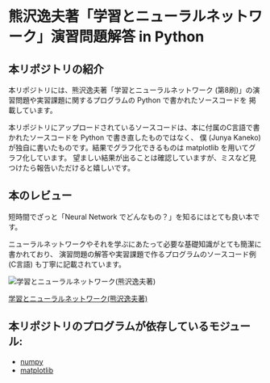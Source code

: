 # 熊沢逸夫著「学習とニューラルネットワーク」演習問題解答 in Python

## 本リポジトリの紹介

本リポジトリには、熊沢逸夫著「学習とニューラルネットワーク (第8刷)」の演習問題や実習課題に関するプログラムの Python で書かれたソースコードを
掲載しています。

本リポジトリにアップロードされているソースコードは、本に付属のC言語で書かれたソースコードを Python で書き直したものではなく、
僕 (Junya Kaneko) が独自に書いたものです。結果でグラフ化できるものは matplotlib を用いてグラフ化しています。
望ましい結果が出ることは確認していますが、ミスなど見つけたら報告いただけると嬉しいです。

## 本のレビュー

短時間でざっと「Neural Network でどんなもの？」を知るにはとても良い本です。

ニューラルネットワークやそれを学ぶにあたって必要な基礎知識がとても簡潔に書かれており、
演習問題の解答や実習課題で作るプログラムのソースコード例 (C言語) も丁寧に記載されています。

![学習とニューラルネットワーク(熊沢逸夫著)](http://ws-fe.amazon-adsystem.com/widgets/q?_encoding=UTF8&ASIN=4627702914&Format=_SL250_&ID=AsinImage&MarketPlace=JP&ServiceVersion=20070822&WS=1&tag=python-lab-22)

[学習とニューラルネットワーク(熊沢逸夫著)](http://www.amazon.co.jp/gp/product/4627702914/ref=as_li_tf_il?ie=UTF8&camp=247&creative=1211&creativeASIN=4627702914&linkCode=as2&tag=python-lab-22)

## 本リポジトリのプログラムが依存しているモジュール:
* [numpy](http://www.numpy.org/)
* [matplotlib](http://matplotlib.org/)
